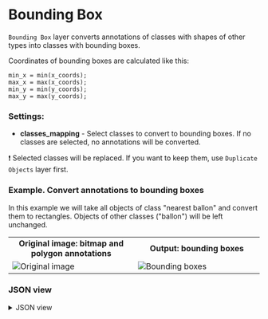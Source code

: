 # Bounding Box

`Bounding Box` layer converts annotations of classes with shapes of other types into classes with bounding boxes.

Coordinates of bounding boxes are calculated like this:

```
min_x = min(x_coords);
max_x = max(x_coords);
min_y = min(y_coords);
max_y = max(y_coords);
```

### Settings:

- **classes_mapping** - Select classes to convert to bounding boxes. If no classes are selected, no annotations will be converted.

❗ Selected classes will be replaced. If you want to keep them, use `Duplicate Objects` layer first.

### Example. Convert annotations to bounding boxes

In this example we will take all objects of class "nearest ballon" and convert them to rectangles.
Objects of other classes ("ballon") will be left unchanged.

<table>
<tr>
<td style="text-align:center; width:50%"><strong>Original image: bitmap and polygon annotations</strong></td>
<td style="text-align:center; width:50%"><strong>Output: bounding boxes</strong></td>
</tr>
<tr>
<td> <img src="https://github.com/supervisely-ecosystem/ml-nodes/assets/79905215/249cb518-b46d-46cd-9169-c2aec71ec690" alt="Original image" /> </td>
<td> <img src="https://github.com/supervisely-ecosystem/ml-nodes/assets/79905215/3386d230-5b7b-4117-9245-c5134be6d62b" alt="Bounding boxes" /> </td>
</tr>
</table>

### JSON view

<details>
  <summary>JSON view</summary>
<pre>
{
    "action": "bbox",
    "src": [
        "$data_1"
    ],
    "dst": "$bbox_12",
    "settings": {
        "classes_mapping": {
            "nearest ballon": "nearest ballon"
        }
    }
}
</pre>
</details>
